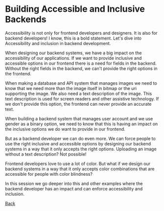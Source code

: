 # Building Accessible and Inclusive Backends

Accessibility is not only for frontend developers and designers. It is also for backend developers! I know, this is a bold statement. Let's dive into Accessibility and inclusion in backend development.

When designing our backend systems, we have a big impact on the accessibility of our applications. If we want to provide inclusive and accessible options in our frontend there is a need for fields in the backend. Without the right fields in the backend, we can't provide the right options in the frontend.

When making a database and API system that manages images we need to know that we need more than the image itself in bitmap or the uri supporting the image. We also need a text description of the image. This text description is used for screen readers and other assistive technology. If we don't provide this option, the frontend can never provide an accurate text.

When building a backend system that manages user account and we use gender as a binary option, we need to know that this is having an impact on the inclusive options we do want to provide in our frontend.

But as a backend developer we can do even more. We can force people to use the right inclusive and accessible options by designing our backend systems in a way that it only accepts the right options. Uploading an image without a text description? Not possible!

Frontend developers love to use a lot of color. But what if we design our backend systems in a way that it only accepts color combinations that are accessible for people with color blindness?

In this session we go deeper into this and other examples where the backend developer has an impact and can enforce accessibility and inclusion.

[Back](Accessibility.md)
